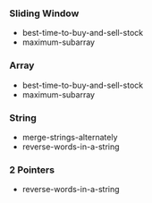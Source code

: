 ### Sliding Window
* best-time-to-buy-and-sell-stock
* maximum-subarray

### Array
* best-time-to-buy-and-sell-stock
* maximum-subarray

### String
* merge-strings-alternately
* reverse-words-in-a-string

### 2 Pointers
* reverse-words-in-a-string